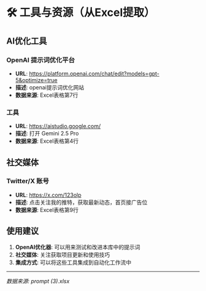# 🛠️ 工具与资源（从Excel提取）


## AI优化工具


### OpenAI 提示词优化平台
- **URL**: https://platform.openai.com/chat/edit?models=gpt-5&optimize=true
- **描述**: openai提示词优化网站
- **数据来源**: Excel表格第7行


### 工具
- **URL**: https://aistudio.google.com/
- **描述**: 打开 Gemini 2.5 Pro
- **数据来源**: Excel表格第4行


## 社交媒体


### Twitter/X 账号
- **URL**: https://x.com/123olp
- **描述**: 点击关注我的推特，获取最新动态，首页接广告位
- **数据来源**: Excel表格第9行


## 使用建议

1. **OpenAI优化器**: 可以用来测试和改进本库中的提示词
2. **社交媒体**: 关注获取项目更新和使用技巧
3. **集成方式**: 可以将这些工具集成到自动化工作流中

---
*数据来源: prompt (3).xlsx*
